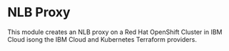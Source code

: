 # NLB Proxy

This module creates an NLB proxy on a Red Hat OpenShift Cluster in IBM Cloud isong the IBM Cloud and Kubernetes Terraform providers.